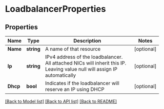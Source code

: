 # LoadbalancerProperties

## Properties

Name | Type | Description | Notes
------------ | ------------- | ------------- | -------------
**Name** | **string** | A name of that resource | [optional] 
**Ip** | **string** | IPv4 address of the loadbalancer. All attached NICs will inherit this IP. Leaving value null will assign IP automatically | [optional] 
**Dhcp** | **bool** | Indicates if the loadbalancer will reserve an IP using DHCP | [optional] 

[[Back to Model list]](../README.md#documentation-for-models) [[Back to API list]](../README.md#documentation-for-api-endpoints) [[Back to README]](../README.md)


